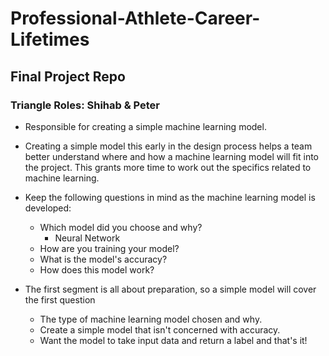 # Professional-Athlete-Career-Lifetimes
## Final Project Repo

### Triangle Roles: Shihab & Peter 
* Responsible for creating a simple machine learning model. 

* Creating a simple model this early in the design process helps a team better understand where and how a machine learning model will fit into the project. This grants more time to work out the specifics related to machine learning.

* Keep the following questions in mind as the machine learning model is developed:
  * Which model did you choose and why? 
    * Neural Network
  * How are you training your model?
  * What is the model's accuracy?
  * How does this model work?

* The first segment is all about preparation, so a simple model will cover the first question
  * The type of machine learning model chosen and why. 
  * Create a simple model that isn't concerned with accuracy.
  * Want the model to take input data and return a label and that's it!
